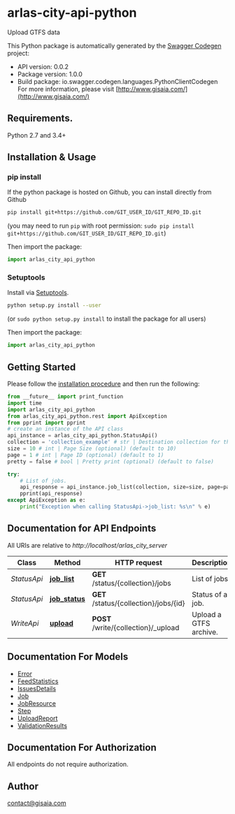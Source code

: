 # arlas-city-api-python
Upload GTFS data

This Python package is automatically generated by the [Swagger Codegen](https://github.com/swagger-api/swagger-codegen) project:

- API version: 0.0.2
- Package version: 1.0.0
- Build package: io.swagger.codegen.languages.PythonClientCodegen
For more information, please visit [http://www.gisaia.com/](http://www.gisaia.com/)

## Requirements.

Python 2.7 and 3.4+

## Installation & Usage
### pip install

If the python package is hosted on Github, you can install directly from Github

```sh
pip install git+https://github.com/GIT_USER_ID/GIT_REPO_ID.git
```
(you may need to run `pip` with root permission: `sudo pip install git+https://github.com/GIT_USER_ID/GIT_REPO_ID.git`)

Then import the package:
```python
import arlas_city_api_python 
```

### Setuptools

Install via [Setuptools](http://pypi.python.org/pypi/setuptools).

```sh
python setup.py install --user
```
(or `sudo python setup.py install` to install the package for all users)

Then import the package:
```python
import arlas_city_api_python
```

## Getting Started

Please follow the [installation procedure](#installation--usage) and then run the following:

```python
from __future__ import print_function
import time
import arlas_city_api_python
from arlas_city_api_python.rest import ApiException
from pprint import pprint
# create an instance of the API class
api_instance = arlas_city_api_python.StatusApi()
collection = 'collection_example' # str | Destination collection for the upload.
size = 10 # int | Page Size (optional) (default to 10)
page = 1 # int | Page ID (optional) (default to 1)
pretty = false # bool | Pretty print (optional) (default to false)

try:
    # List of jobs.
    api_response = api_instance.job_list(collection, size=size, page=page, pretty=pretty)
    pprint(api_response)
except ApiException as e:
    print("Exception when calling StatusApi->job_list: %s\n" % e)

```

## Documentation for API Endpoints

All URIs are relative to *http://localhost/arlas_city_server*

Class | Method | HTTP request | Description
------------ | ------------- | ------------- | -------------
*StatusApi* | [**job_list**](docs/StatusApi.md#job_list) | **GET** /status/{collection}/jobs | List of jobs.
*StatusApi* | [**job_status**](docs/StatusApi.md#job_status) | **GET** /status/{collection}/jobs/{id} | Status of a job.
*WriteApi* | [**upload**](docs/WriteApi.md#upload) | **POST** /write/{collection}/_upload | Upload a GTFS archive.


## Documentation For Models

 - [Error](docs/Error.md)
 - [FeedStatistics](docs/FeedStatistics.md)
 - [IssuesDetails](docs/IssuesDetails.md)
 - [Job](docs/Job.md)
 - [JobResource](docs/JobResource.md)
 - [Step](docs/Step.md)
 - [UploadReport](docs/UploadReport.md)
 - [ValidationResults](docs/ValidationResults.md)


## Documentation For Authorization

 All endpoints do not require authorization.


## Author

contact@gisaia.com

